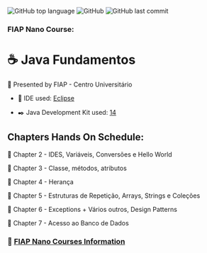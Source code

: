 ![GitHub top language](https://img.shields.io/github/languages/top/souzafcharles/Java-Fundamentos)
![GitHub](https://img.shields.io/github/license/souzafcharles/Java-Fundamentos)
![GitHub last commit](https://img.shields.io/github/last-commit/souzafcharles/Java-Fundamentos)


### FIAP  Nano Course: 
# :coffee: Java Fundamentos

:triangular_flag_on_post: Presented by FIAP - Centro Universitário 
   - :white_square_button: IDE used: [Eclipse](https://www.eclipse.org/)

   - :black_nib: Java Development Kit used: [14](https://www.oracle.com/java/technologies/downloads/)

## Chapters Hands On Schedule:

:open_file_folder: Chapter 2 - IDES, Variáveis, Conversões e Hello World 

:open_file_folder: Chapter 3 - Classe, métodos, atributos 

:open_file_folder: Chapter 4 - Herança 

:open_file_folder: Chapter 5 - Estruturas de Repetição, Arrays, Strings e Coleções 

:open_file_folder: Chapter 6 - Exceptions + Vários outros, Design Patterns 

:open_file_folder: Chapter 7 - Acesso ao Banco de Dados 
  

### :link: [FIAP Nano Courses Information](https://www.fiap.com.br/graduacao/#nano-courses) 
